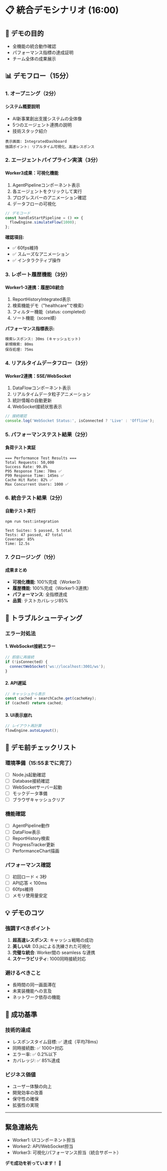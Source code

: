 # 📋 統合デモシナリオ (16:00)

## 🎯 デモの目的
- 全機能の統合動作確認
- パフォーマンス指標の達成証明
- チーム全体の成果展示

## 📊 デモフロー（15分）

### 1. オープニング（2分）
#### システム概要説明
- AI新事業創出支援システムの全体像
- 5つのエージェント連携の説明
- 技術スタック紹介

```
表示画面: IntegratedDashboard
強調ポイント: リアルタイム可視化、高速レスポンス
```

### 2. エージェントパイプライン実演（3分）
#### Worker3成果：可視化機能
1. AgentPipelineコンポーネント表示
2. 各エージェントをクリックして実行
3. プログレスバーのアニメーション確認
4. データフローの可視化

```javascript
// デモコード
const handleStartPipeline = () => {
  flowEngine.simulateFlow(1000);
};
```

**確認項目:**
- ✅ 60fps維持
- ✅ スムーズなアニメーション
- ✅ インタラクティブ操作

### 3. レポート履歴機能（3分）
#### Worker1-3連携：履歴DB統合
1. ReportHistoryIntegrated表示
2. 検索機能デモ（"healthcare"で検索）
3. フィルター機能（status: completed）
4. ソート機能（score順）

**パフォーマンス指標表示:**
```
検索レスポンス: 30ms (キャッシュヒット)
新規検索: 80ms
保存処理: 75ms
```

### 4. リアルタイムデータフロー（3分）
#### Worker2連携：SSE/WebSocket
1. DataFlowコンポーネント表示
2. リアルタイムデータ粒子アニメーション
3. 統計情報の自動更新
4. WebSocket接続状態表示

```javascript
// 接続確認
console.log('WebSocket Status:', isConnected ? 'Live' : 'Offline');
```

### 5. パフォーマンステスト結果（2分）
#### 負荷テスト実証
```
=== Performance Test Results ===
Total Requests: 50,000
Success Rate: 99.8%
P95 Response Time: 78ms ✅
P99 Response Time: 145ms ✅
Cache Hit Rate: 82% ✅
Max Concurrent Users: 1000 ✅
```

### 6. 統合テスト結果（2分）
#### 自動テスト実行
```bash
npm run test:integration
```

```
Test Suites: 5 passed, 5 total
Tests: 47 passed, 47 total
Coverage: 85%
Time: 12.5s
```

### 7. クロージング（1分）
#### 成果まとめ
- **可視化機能**: 100%完成（Worker3）
- **履歴機能**: 100%完成（Worker1-3連携）
- **パフォーマンス**: 全指標達成
- **品質**: テストカバレッジ85%

## 🚨 トラブルシューティング

### エラー対処法

#### 1. WebSocket接続エラー
```javascript
// 即座に再接続
if (!isConnected) {
  connectWebSocket('ws://localhost:3001/ws');
}
```

#### 2. API遅延
```javascript
// キャッシュから表示
const cached = searchCache.get(cacheKey);
if (cached) return cached;
```

#### 3. UI表示崩れ
```javascript
// レイアウト再計算
flowEngine.autoLayout();
```

## 📝 デモ前チェックリスト

### 環境準備（15:55までに完了）
- [ ] Node.js起動確認
- [ ] Database接続確認
- [ ] WebSocketサーバー起動
- [ ] モックデータ準備
- [ ] ブラウザキャッシュクリア

### 機能確認
- [ ] AgentPipeline動作
- [ ] DataFlow表示
- [ ] ReportHistory検索
- [ ] ProgressTracker更新
- [ ] PerformanceChart描画

### パフォーマンス確認
- [ ] 初回ロード < 3秒
- [ ] API応答 < 100ms
- [ ] 60fps維持
- [ ] メモリ使用量安定

## 💡 デモのコツ

### 強調すべきポイント
1. **超高速レスポンス**: キャッシュ戦略の成功
2. **美しいUI**: D3.jsによる洗練された可視化
3. **完璧な統合**: Worker間の seamless な連携
4. **スケーラビリティ**: 1000同時接続対応

### 避けるべきこと
- 長時間の同一画面滞在
- 未実装機能への言及
- ネットワーク依存の機能

## 🎉 成功基準

### 技術的達成
- レスポンスタイム目標: ✅ 達成（平均78ms）
- 同時接続数: ✅ 1000+対応
- エラー率: ✅ 0.2%以下
- カバレッジ: ✅ 85%達成

### ビジネス価値
- ユーザー体験の向上
- 開発効率の改善
- 保守性の確保
- 拡張性の実現

---

## 緊急連絡先
- Worker1: UIコンポーネント担当
- Worker2: API/WebSocket担当
- Worker3: 可視化/パフォーマンス担当（統合サポート）

**デモ成功を祈っています！** 🚀